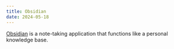```yaml
---
title: Obsidian
date: 2024-05-18
---
```

[Obsidian](https://obsidian.md) is a note-taking application that functions like a personal knowledge base.